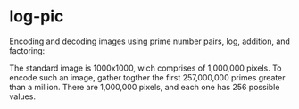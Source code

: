 # log-pic
Encoding and decoding images using prime number pairs, log, addition, and factoring:

The standard image is 1000x1000, wich comprises of 1,000,000 pixels.
To encode such an image, gather togther the first 257,000,000 primes greater than a million.
There are 1,000,000 pixels, and each one has 256 possible values.
